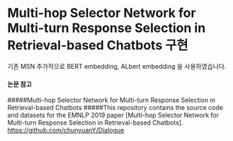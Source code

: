# Multi-hop Selector Network for Multi-turn Response Selection in Retrieval-based Chatbots 구현
기존 MSN 추가적으로 BERT embedding, ALbert embedding 을 사용하였습니다.


#### 논문 참고
#####Multi-hop Selector Network for Multi-turn Response Selection in Retrieval-based Chatbots
#####This repository contains the source code and datasets for the EMNLP 2019 paper [Multi-hop Selector Network for Multi-turn Response Selection in Retrieval-based Chatbots]. <br>
https://github.com/chunyuanY/Dialogue


